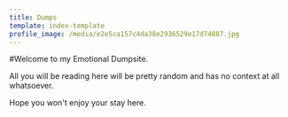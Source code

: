 ```yaml
---
title: Dumps
template: index-template
profile_image: /media/e2e5ca157c4da38e2936529e17d74887.jpg
---
```

\#Welcome to my Emotional Dumpsite. 

All you will be reading here will be pretty random and has no context at all whatsoever.

Hope you won't enjoy your stay here.